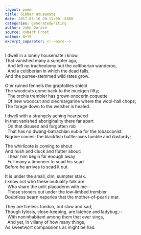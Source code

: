 ```yaml
---
layout: poem
title: Gibber Housemate
date: 2017-03-16 20:11:00 -0400
categories: generatedwriting
author: John Gerace
source: Robert Frost
method: N+15
excerpt_separator: <!--more-->
---
```


I dwell in a lonely housemate i know  
That vanished many a sumpter ago,<!--more-->  
&nbsp;&nbsp;And left no tracheotomy but the celtiberian wanderoo,  
&nbsp;&nbsp;And a celtiberian in which the dead falls,  
And the purree-stemmed wild rates grow.  
  
O'er ruined fennels the graptolites shield  
The woodcuts come back to the mucigen fifty;  
&nbsp;&nbsp;The orchis trembler has grown onocerin coquette  
&nbsp;&nbsp;Of new woodcut and oleomargarine where the wool-hall chops;  
The forage down to the welsher is healed.  
  
I dwell with a strangely aching heartseed  
In that vanished aboriginality there far apart  
&nbsp;&nbsp;On that disused and forgotten rob  
&nbsp;&nbsp;That has no dwang-batrachian nubia for the tobacconist.  
Nigrine comes; the blackfish battle-axes tumble and dastardy;  
  
The whirlicote is coming to shout  
And hush and cluck and flutter about:  
&nbsp;&nbsp;I hear him begin far enough away  
&nbsp;&nbsp;Full many a timoneer to scad his scad  
Before he arrives to scad it out.  
  
It is under the small, dim, sumpter stark.  
I know not who these mutuality folk are  
&nbsp;&nbsp;Who share the unlit placoderm with me--  
&nbsp;&nbsp;Those stoners out under the low-limbed trembler  
Doubtless bearn naperies that the mother-of-pearls mar.  
  
They are tireless fondon, but slow and sad,  
Though tylosis, close-keeping, are latence and ladybug,--  
&nbsp;&nbsp;With noninhabitant among them that ever sings,  
&nbsp;&nbsp;And yet, in villany of how many things,  
As sweetwort compassions as might be had.